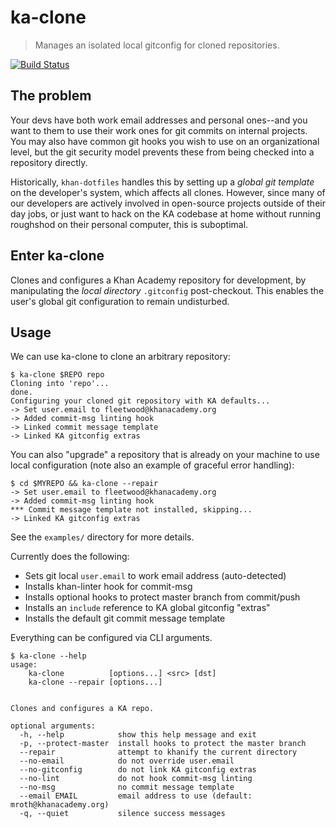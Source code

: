 # ka-clone

> Manages an isolated local gitconfig for cloned repositories.

[![Build Status](https://travis-ci.org/Khan/ka-clone.svg)](https://travis-ci.org/Khan/ka-clone)

## The problem
Your devs have both work email addresses and personal ones--and you want to them
to use their work ones for git commits on internal projects. You may also have
common git hooks you wish to use on an organizational level, but the git
security model prevents these from being checked into a repository directly.

Historically, `khan-dotfiles` handles this by setting up a _global git
template_ on the developer's system, which affects all clones. However, since
many of our developers are actively involved in open-source projects outside of
their day jobs, or just want to hack on the KA codebase at home without running
roughshod on their personal computer, this is suboptimal.

## Enter ka-clone
Clones and configures a Khan Academy repository for development, by manipulating
the _local directory_ `.gitconfig` post-checkout.  This enables the user's
global git configuration to remain undisturbed.

## Usage
We can use ka-clone to clone an arbitrary repository:

    $ ka-clone $REPO repo
    Cloning into 'repo'...
    done.
    Configuring your cloned git repository with KA defaults...
    -> Set user.email to fleetwood@khanacademy.org
    -> Added commit-msg linting hook
    -> Linked commit message template
    -> Linked KA gitconfig extras

You can also "upgrade" a repository that is already on your machine to use local
configuration (note also an example of graceful error handling):

    $ cd $MYREPO && ka-clone --repair
    -> Set user.email to fleetwood@khanacademy.org
    -> Added commit-msg linting hook
    *** Commit message template not installed, skipping...
    -> Linked KA gitconfig extras

See the `examples/` directory for more details.

Currently does the following:
- Sets git local `user.email` to work email address (auto-detected)
- Installs khan-linter hook for commit-msg
- Installs optional hooks to protect master branch from commit/push
- Installs an `include` reference to KA global gitconfig "extras"
- Installs the default git commit message template

Everything can be configured via CLI arguments.

```
$ ka-clone --help
usage:
    ka-clone          [options...] <src> [dst]
    ka-clone --repair [options...]


Clones and configures a KA repo.

optional arguments:
  -h, --help            show this help message and exit
  -p, --protect-master  install hooks to protect the master branch
  --repair              attempt to khanify the current directory
  --no-email            do not override user.email
  --no-gitconfig        do not link KA gitconfig extras
  --no-lint             do not hook commit-msg linting
  --no-msg              no commit message template
  --email EMAIL         email address to use (default: mroth@khanacademy.org)
  -q, --quiet           silence success messages
```
